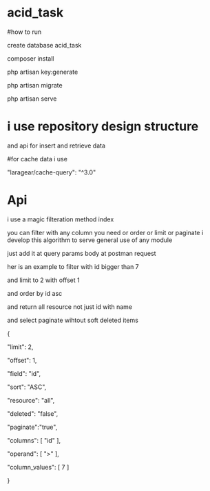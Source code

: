 # acid_task
#how to run

create database acid_task

composer install

php artisan key:generate

php artisan migrate

php artisan serve



# i use repository design structure 

and api for insert and retrieve data 


#for cache data i use

"laragear/cache-query": "^3.0"

# Api
 
i use a magic filteration method index

you can filter with any column you need or order or 
limit or paginate i develop this algorithm to serve general use of any module


just add it at query params body at postman request

her is an example to filter with id bigger than 7

and limit to 2 with offset 1 

and order by id asc

and return all resource not just id with name 

and select paginate wihtout soft deleted items


{

"limit": 2,

"offset": 1,

"field": "id",

"sort": "ASC",

"resource": "all",

"deleted": "false",

"paginate":"true",

"columns": [
"id"
],

"operand": [
">"
],

"column_values": [
7
]

}
